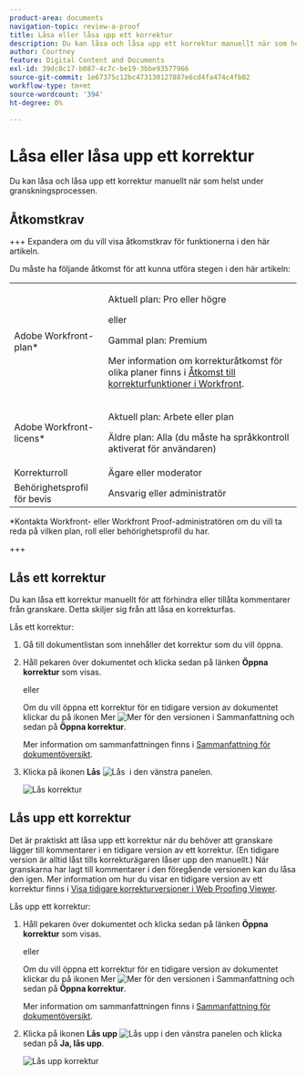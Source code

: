 ```yaml
---
product-area: documents
navigation-topic: review-a-proof
title: Låsa eller låsa upp ett korrektur
description: Du kan låsa och låsa upp ett korrektur manuellt när som helst under granskningsprocessen.
author: Courtney
feature: Digital Content and Documents
exl-id: 39dc8c17-b087-4c7c-be19-3bbe93577966
source-git-commit: 1e67375c12bc473130127887e6cd4fa474c4fb02
workflow-type: tm+mt
source-wordcount: '394'
ht-degree: 0%

---
```


# Låsa eller låsa upp ett korrektur

Du kan låsa och låsa upp ett korrektur manuellt när som helst under granskningsprocessen.

## Åtkomstkrav

+++ Expandera om du vill visa åtkomstkrav för funktionerna i den här artikeln.

Du måste ha följande åtkomst för att kunna utföra stegen i den här artikeln:

<table style="table-layout:auto"> 
 <col> 
 <col> 
 <tbody> 
  <tr> 
   <td role="rowheader">Adobe Workfront-plan*</td> 
   <td> <p>Aktuell plan: Pro eller högre</p> <p>eller</p> <p>Gammal plan: Premium</p> <p>Mer information om korrekturåtkomst för olika planer finns i <a href="/help/quicksilver/administration-and-setup/manage-workfront/configure-proofing/access-to-proofing-functionality.md" class="MCXref xref">Åtkomst till korrekturfunktioner i Workfront</a>.</p> </td> 
  </tr> 
  <tr> 
   <td role="rowheader">Adobe Workfront-licens*</td> 
   <td> <p>Aktuell plan: Arbete eller plan</p> <p>Äldre plan: Alla (du måste ha språkkontroll aktiverat för användaren)</p> </td> 
  </tr> 
  <tr> 
   <td role="rowheader">Korrekturroll</td> 
   <td>Ägare eller moderator</td> 
  </tr> 
  <tr> 
   <td role="rowheader">Behörighetsprofil för bevis </td> 
   <td>Ansvarig eller administratör</td> 
  </tr> 
 </tbody> 
</table>

&#42;Kontakta Workfront- eller Workfront Proof-administratören om du vill ta reda på vilken plan, roll eller behörighetsprofil du har.

+++

## Lås ett korrektur

Du kan låsa ett korrektur manuellt för att förhindra eller tillåta kommentarer från granskare. Detta skiljer sig från att låsa en korrekturfas.

Lås ett korrektur:

1. Gå till dokumentlistan som innehåller det korrektur som du vill öppna.
1. Håll pekaren över dokumentet och klicka sedan på länken **Öppna korrektur** som visas.

   eller

   Om du vill öppna ett korrektur för en tidigare version av dokumentet klickar du på ikonen Mer ![Mer](assets/more-icon.png) för den versionen i Sammanfattning och sedan på **Öppna korrektur**.

   Mer information om sammanfattningen finns i [Sammanfattning för dokumentöversikt](../../../../documents/managing-documents/summary-for-documents.md).

1. Klicka på ikonen **Lås** ![Lås &#x200B;](assets/unlock-proof-icon.png) i den vänstra panelen.

   ![Lås korrektur](assets/lock-proof-350x277.png)

## Lås upp ett korrektur

Det är praktiskt att låsa upp ett korrektur när du behöver att granskare lägger till kommentarer i en tidigare version av ett korrektur. (En tidigare version är alltid låst tills korrekturägaren låser upp den manuellt.) När granskarna har lagt till kommentarer i den föregående versionen kan du låsa den igen. Mer information om hur du visar en tidigare version av ett korrektur finns i [Visa tidigare korrekturversioner i Web Proofing Viewer](../../../../workfront-proof/wp-work-proofsfiles/review-proofs-wpv/view-previous-proof-versions.md).

Lås upp ett korrektur:

1. Håll pekaren över dokumentet och klicka sedan på länken **Öppna korrektur** som visas.

   eller

   Om du vill öppna ett korrektur för en tidigare version av dokumentet klickar du på ikonen Mer ![Mer](assets/more-icon.png) för den versionen i Sammanfattning och sedan på **Öppna korrektur**.

   Mer information om sammanfattningen finns i [Sammanfattning för dokumentöversikt](../../../../documents/managing-documents/summary-for-documents.md).

1. Klicka på ikonen **Lås upp** ![Lås upp](assets/unlock-proof-icon.png) i den vänstra panelen och klicka sedan på **Ja, lås upp**.

   ![Lås upp korrektur](assets/copy-of-unlock-proof-350x279.png)
